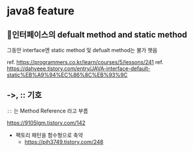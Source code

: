 # java8 feature 

## 🌟인터페이스의 defualt method and static method

그동안 interface엔 static method 및 defualt method는 불가 햇음

ref. https://programmers.co.kr/learn/courses/5/lessons/241
ref. https://dahyeee.tistory.com/entry/JAVA-interface-default-static%EB%A9%94%EC%86%8C%EB%93%9C

## ->, :: 기호

`::` 는 Method Reference 라고 부름
 
https://9105lgm.tistory.com/142

- 팩토리 패턴을 함수형으로 축약
  - https://pjh3749.tistory.com/248